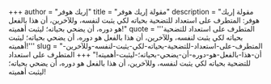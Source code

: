 +++
author = "إريك هوفر"
title = "مقولة إريك هوفر"
description = "مقولة إريك هوفر: المتطرف على استعداد للتضحية بحياته لكي يثبت لنفسه، وللآخرين، أن هذا بالفعل هو دوره، أن يضحي بحياته؛ ليثبت أهميته!"
quote = '''المتطرف على استعداد للتضحية بحياته لكي يثبت لنفسه، وللآخرين، أن هذا بالفعل هو دوره، أن يضحي بحياته؛ ليثبت أهميته!''' 
slug = "المتطرف-على-استعداد-للتضحية-بحياته-لكي-يثبت-لنفسه-وللآخرين-أن-هذا-بالفعل-هو-دوره-أن-يضحي-بحياته؛-ليثبت-أهميته!"
+++
المتطرف على استعداد للتضحية بحياته لكي يثبت لنفسه، وللآخرين، أن هذا بالفعل هو دوره، أن يضحي بحياته؛ ليثبت أهميته!

